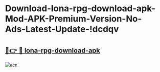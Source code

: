 # Download-lona-rpg-download-apk-Mod-APK-Premium-Version-No-Ads-Latest-Update-!dcdqv

# <h2><a href="https://zzvpi1.esa.edu.pl?title=lona-rpg-download-apk&ref=dcdqv">🔗👉 🔴 lona-rpg-download-apk</a></h2>

[![acn](https://github.com/user-attachments/assets/0f9c940e-d8b0-45ae-aac7-cd30a18b3e1c)](https://zzvpi1.esa.edu.pl?title=lona-rpg-download-apk&ref=dcdqv)

